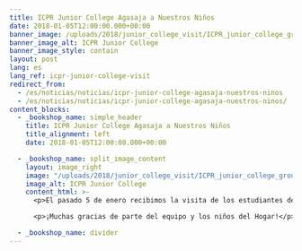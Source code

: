 ```yaml
---
title: ICPR Junior College Agasaja a Nuestros Niños
date: 2018-01-05T12:00:00.000+00:00
banner_image: /uploads/2018/junior_college_visit/ICPR_junior_college_group.png
banner_image_alt: ICPR Junior College
banner_image_style: contain
layout: post
lang: es
lang_ref: icpr-junior-college-visit
redirect_from:
  - /es/noticias/noticias/icpr-junior-college-agasaja-nuestros-ninos
  - /es/noticias/noticias/icpr-junior-college-agasaja-nuestros-ninos/
content_blocks:
  - _bookshop_name: simple_header
    title: ICPR Junior College Agasaja a Nuestros Niños
    title_alignment: left
    date: 2018-01-05T12:00:00.000+00:00

  - _bookshop_name: split_image_content
    layout: image_right
    image: "/uploads/2018/junior_college_visit/ICPR_junior_college_group.png"
    image_alt: ICPR Junior College
    content_html: >-
      <p>El pasado 5 de enero recibimos la visita de los estudiantes del ICPR Junior College de Mayagüez junto a su profesora, Dra. Rosario Bernardy. Los integrantes del grupo donaron artículos de primera necesidad para el Hogar y alegraron a nuestros niños con regalos de Navidad y meriendas.</p>

      <p>¡Muchas gracias de parte del equipo y los niños del Hogar!</p>

  - _bookshop_name: divider
---
```

